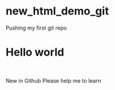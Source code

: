 # new_html_demo_git
Pushing my first git repo
<br>
<h1>Hello world</h1>

<br>

<p>New in Github Please help me to learn </p>
